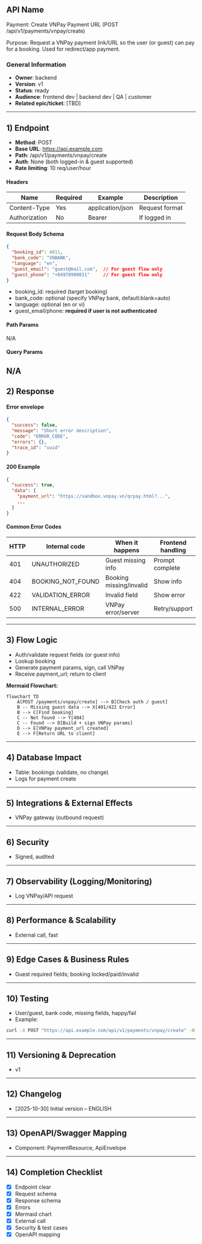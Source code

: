 ## API Name
Payment: Create VNPay Payment URL (POST /api/v1/payments/vnpay/create)

Purpose: Request a VNPay payment link/URL so the user (or guest) can pay for a booking. Used for redirect/app payment.

### General Information
- **Owner**: backend
- **Version**: v1
- **Status**: ready
- **Audience**: frontend dev | backend dev | QA | customer
- **Related epic/ticket**: [TBD]
---
## 1) Endpoint
- **Method**: POST
- **Base URL**: https://api.example.com
- **Path**: /api/v1/payments/vnpay/create
- **Auth**: None (both logged-in & guest supported)
- **Rate limiting**: 10 req/user/hour

#### Headers
| Name         | Required | Example            | Description        |
|--------------|----------|--------------------|--------------------|
| Content-Type | Yes      | application/json   | Request format     |
| Authorization| No       | Bearer <token>     | If logged in       |

#### Request Body Schema
```json
{
  "booking_id": 4011,
  "bank_code": "VNBANK",
  "language": "en",
  "guest_email": "guest@mail.com",  // For guest flow only
  "guest_phone": "+84978990011"     // For guest flow only
}
```
- booking_id: required (target booking)
- bank_code: optional (specify VNPay bank, default:blank=auto)
- language: optional (en or vi)
- guest_email/phone: **required if user is not authenticated**

#### Path Params
N/A
#### Query Params
N/A
---
## 2) Response
#### Error envelope
```json
{
  "success": false,
  "message": "Short error description",
  "code": "ERROR_CODE",
  "errors": {},
  "trace_id": "uuid"
}
```
#### 200 Example
```json
{
  "success": true,
  "data": {
    "payment_url": "https://sandbox.vnpay.vn/qrpay.html?...",
    ...
  }
}
```
#### Common Error Codes
| HTTP | Internal code     | When it happens                       | Frontend handling   |
|------|-------------------|---------------------------------------|---------------------|
| 401  | UNAUTHORIZED      | Guest missing info                    | Prompt complete     |
| 404  | BOOKING_NOT_FOUND | Booking missing/invalid               | Show info           |
| 422  | VALIDATION_ERROR  | Invalid field                         | Show error          |
| 500  | INTERNAL_ERROR    | VNPay error/server                    | Retry/support       |
---
## 3) Flow Logic
- Auth/validate request fields (or guest info)
- Lookup booking
- Generate payment params, sign, call VNPay
- Receive payment_url; return to client

**Mermaid Flowchart:**
```mermaid
flowchart TD
    A[POST /payments/vnpay/create] --> B[Check auth / guest]
    B -- Missing guest data --> X[401/422 Error]
    B --> C[Find booking]
    C -- Not found --> Y[404]
    C -- Found --> D[Build + sign VNPay params]
    D --> E[VNPay payment_url created]
    E --> F[Return URL to client]
```
---
## 4) Database Impact
- Table: bookings (validate, no change)
- Logs for payment create
---
## 5) Integrations & External Effects
- VNPay gateway (outbound request)
---
## 6) Security
- Signed, audited
---
## 7) Observability (Logging/Monitoring)
- Log VNPay/API request
---
## 8) Performance & Scalability
- External call, fast
---
## 9) Edge Cases & Business Rules
- Guest required fields; booking locked/paid/invalid
---
## 10) Testing
- User/guest, bank code, missing fields, happy/fail
- Example:
```bash
curl -X POST "https://api.example.com/api/v1/payments/vnpay/create" -H "Content-Type: application/json" -d '{"booking_id":4011,"guest_email":"guest@mail.com","guest_phone":"+84978990011"}'
```
---
## 11) Versioning & Deprecation
- v1
---
## 12) Changelog
- [2025-10-30] Initial version – ENGLISH
---
## 13) OpenAPI/Swagger Mapping
- Component: PaymentResource, ApiEnvelope
---
## 14) Completion Checklist
- [x] Endpoint clear
- [x] Request schema
- [x] Response schema
- [x] Errors
- [x] Mermaid chart
- [x] External call
- [x] Security & test cases
- [x] OpenAPI mapping
